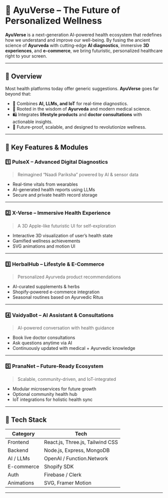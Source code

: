 # 🌿 AyuVerse – The Future of Personalized Wellness


**AyuVerse** is a next-generation AI-powered health ecosystem that redefines how we understand and improve our well-being. By fusing the ancient science of **Ayurveda** with cutting-edge **AI diagnostics**, immersive **3D experiences**, and **e-commerce**, we bring futuristic, personalized healthcare right to your screen.

---

## 🚀 Overview

Most health platforms today offer generic suggestions. **AyuVerse** goes far beyond that:

- 🧠 Combines **AI, LLMs, and IoT** for real-time diagnostics.
- 🌿 Rooted in the wisdom of **Ayurveda** and modern medical science.
- 🛍️ Integrates **lifestyle products** and **doctor consultations** with actionable insights.
- 🔮 Future-proof, scalable, and designed to revolutionize wellness.

---

## 🔧 Key Features & Modules

### 1️⃣ PulseX – Advanced Digital Diagnostics
> Reimagined “Naadi Pariksha” powered by AI & sensor data

- Real-time vitals from wearables
- AI-generated health reports using LLMs
- Secure and private health record storage

---

### 2️⃣ X-Verse – Immersive Health Experience
> A 3D Apple-like futuristic UI for self-exploration

- Interactive 3D visualization of user’s health state
- Gamified wellness achievements
- SVG animations and motion UI

---

### 3️⃣ HerbalHub – Lifestyle & E-Commerce
> Personalized Ayurveda product recommendations

- AI-curated supplements & herbs
- Shopify-powered e-commerce integration
- Seasonal routines based on Ayurvedic Ritus

---

### 4️⃣ VaidyaBot – AI Assistant & Consultations
> AI-powered conversation with health guidance

- Book live doctor consultations
- Ask questions anytime via AI
- Continuously updated with medical + Ayurvedic knowledge

---

### 5️⃣ PranaNet – Future-Ready Ecosystem
> Scalable, community-driven, and IoT-integrated

- Modular microservices for future growth
- Optional community health hub
- IoT integrations for holistic health sync

---

## 🧠 Tech Stack

| Category | Tech |
|----------|------|
| Frontend | React.js, Three.js, Tailwind CSS |
| Backend | Node.js, Express, MongoDB |
| AI / LLMs | OpenAI / Function.Network |
| E-commerce | Shopify SDK |
| Auth | Firebase / Clerk |
| Animations | SVG, Framer Motion |

---



